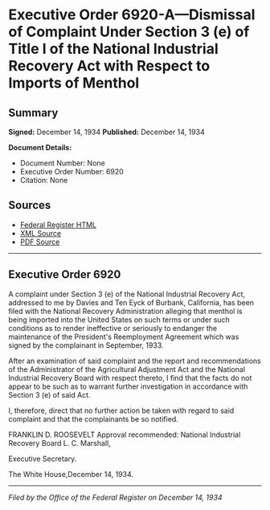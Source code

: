 # Executive Order 6920-A—Dismissal of Complaint Under Section 3 (e) of Title I of the National Industrial Recovery Act with Respect to Imports of Menthol

## Summary

**Signed:** December 14, 1934
**Published:** December 14, 1934

**Document Details:**
- Document Number: None
- Executive Order Number: 6920
- Citation: None

## Sources
- [Federal Register HTML](https://www.presidency.ucsb.edu/documents/executive-order-6920-dismissal-complaint-under-section-3-e-title-i-the-national-industrial)
- [XML Source](None)
- [PDF Source](None)

---

## Executive Order 6920

A complaint under Section 3 (e) of the National Industrial Recovery Act, addressed to me by Davies and Ten Eyck of Burbank, California, has been filed with the National Recovery Administration alleging that menthol is being imported into the United States on such terms or under such conditions as to render ineffective or seriously to endanger the maintenance of the President's Reemployment Agreement which was signed by the complainant in September, 1933.

After an examination of said complaint and the report and recommendations of the Administrator of the Agricultural Adjustment Act and the National Industrial Recovery Board with respect thereto, I find that the facts do not appear to be such as to warrant further investigation in accordance with Section 3 (e) of said Act.

I, therefore, direct that no further action be taken with regard to said complaint and that the complainants be so notified.

FRANKLIN D. ROOSEVELT
Approval recommended:
National Industrial Recovery Board
L. C. Marshall,

Executive Secretary.

The White House,December 14, 1934.

---

*Filed by the Office of the Federal Register on December 14, 1934*
